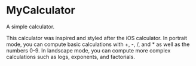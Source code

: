 # MyCalculator
A simple calculator.

This calculator was inspired and styled after the iOS calculator. In portrait mode, you can compute
basic calculations with +, -, /, and * as well as the numbers 0-9. In landscape mode, you can compute
more complex calculations such as logs, exponents, and factorials. 
